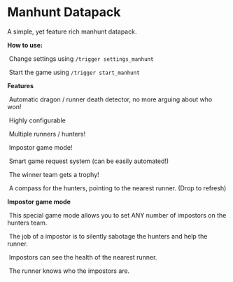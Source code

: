 # Manhunt Datapack
 A simple, yet feature rich manhunt datapack.

**How to use:**

​	Change settings using `/trigger settings_manhunt`

​	Start the game using `/trigger start_manhunt`



**Features**

​	Automatic dragon / runner death detector, no more arguing about who won!

​	Highly configurable

​	Multiple runners / hunters!

​	Impostor game mode!

​	Smart game request system (can be easily automated!)

​	The winner team gets a trophy!

​	A compass for the hunters, pointing to the nearest runner. (Drop to refresh)



**Impostor game mode**

​	This special game mode allows you to set ANY number of impostors on the hunters team.

​	The job of a impostor is to silently sabotage the hunters and help the runner.

​	Impostors can see the health of the nearest runner.

​	The runner knows who the impostors are.